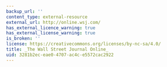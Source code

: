 ```yaml
---
backup_url: ''
content_type: external-resource
external_url: http://online.wsj.com/
has_external_licence_warning: true
has_external_license_warning: true
is_broken: ''
license: https://creativecommons.org/licenses/by-nc-sa/4.0/
title: _The Wall Street Journal Online_
uid: 3281b2ec-eae0-4707-ac4c-e5572cac2922
---
```

